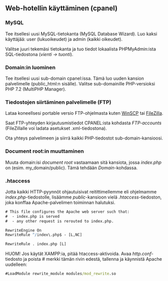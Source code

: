 ## Web-hotellin käyttäminen (cpanel)

### MySQL

Tee itsellesi uusi MySQL-tietokanta (MySQL Database Wizard). Luo kaksi käyttäjää: user (lukuoikeudet) ja admin (kaikki oikeudet).

Valitse juuri tekemäsi tietokanta ja tuo tiedot lokaalista PHPMyAdmin:ista SQL-tiedostona (*vienti -> tuonti*).

### Domain:in luominen

Tee itsellesi uusi sub-domain cpanel:issa. Tämä luo uuden kansion palvelimelle (public_html:n sisälle). Valitse sub-domainille PHP-versioksi PHP 7.2 (MultiPHP Manager).

### Tiedostojen siirtäminen palvelimelle (FTP)

Lataa koneellsesi portable versio FTP-ohjelmasta kuten [WinSCP](https://winscp.net/eng/downloads.php) tai [FileZilla](https://filezilla-project.org/download.php?show_all=1).

Saat FTP-yhteyden kirjautusmistiedot CPANEL:ista kohdasta *FTP-accounts* (FileZillalle voi ladata asetukset .xml-tiedostona).

Ota yhteys palvelimeen ja siirrä kaikki PHP-tiedostot sub-domain-kansioosi.

### Document root:in muuttaminen

Muuta domain:isi *document root* vastaamaan sitä kansiota, jossa *index.php* on (esim. my_domain/public). Tämä tehdään *Domain*-kohdassa.

### .htaccess

Jotta kaikki HTTP-pyynnöt ohjautuisivat reitittimellemme eli ohjelmamme *index.php*-tiedostolle, lisäämme *public*-kansioon vielä *.htaccess*-tiedoston, joka konffaa Apache-palvelimen toiminnan halutuksi.  

```cmd
# This file configures the Apache web server such that:
#  - index.php is served
#  - any other request is rerouted to index.php.

RewriteEngine On
RewriteRule ^/index\.php$ - [L,NC]

RewriteRule . index.php [L]
```

HUOM! Jos käytät XAMPP:ia, pitää htaccess-aktivoida. Avaa *http.conf*-tiedosto ja poista # merkki tämän rivin edestä, tallenna ja käynnistä Apache uudelleen:

```cmd
#LoadModule rewrite_module modules/mod_rewrite.so
```
